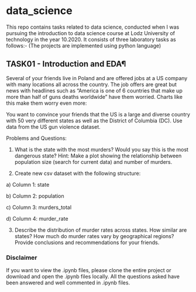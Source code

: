 # data_science
This repo contains tasks related to data science, conducted when I was pursuing the introduction to data science course at Lodz University of technology in the year 10.2020. It consists of three laboratory tasks as follows:- (The projects are implemented using python language)

## TASK01 - Introduction and EDA¶
Several of your friends live in Poland and are offered jobs at a US company with many locations all across the country. The job offers are great but news with headlines such as “America is one of 6 countries that make up more than half of guns deaths worldwide” have them worried. Charts like this make them worry even more:

You want to convince your friends that the US is a large and diverse country with 50 very different states as well as the District of Columbia (DC). Use data from the US gun violence dataset.

Problems and Questions:

1) What is the state with the most murders? Would you say this is the most dangerous state? Hint: Make a plot showing the relationship between population size (search for current data) and number of murders.

2) Create new csv dataset with the following structure:

a) Column 1: state

b) Column 2: population

c) Column 3: murders_total

d) Column 4: murder_rate

3) Describe the distribution of murder rates across states. How similar are states? How much do murder rates vary by geographical regions? Provide conclusions and recommendations for your friends.

### Disclaimer
If you want to view the .ipynb files, please clone the entire project or download and open the .ipynb files locally. All the questions asked have been answered and well commented in .ipynb files.
